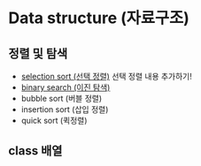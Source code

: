# Data structure (자료구조)

## 정렬 및 탐색
- [selection sort (선택 정렬)](https://github.com/euichanhwang/CS_study/blob/main/data-structure/%EC%A0%95%EB%A0%AC%20%EB%B0%8F%20%ED%83%90%EC%83%89/SelectionSort.cpp)
선택 정렬 내용 추가하기!
- [binary search (이진 탐색)](https://github.com/euichanhwang/CS_study/blob/main/data-structure/%EC%A0%95%EB%A0%AC%20%EB%B0%8F%20%ED%83%90%EC%83%89/BinarySearch.cpp)
- bubble sort (버블 정렬)
- insertion sort (삽입 정렬)
- quick sort (퀵정렬)

## class 배열
